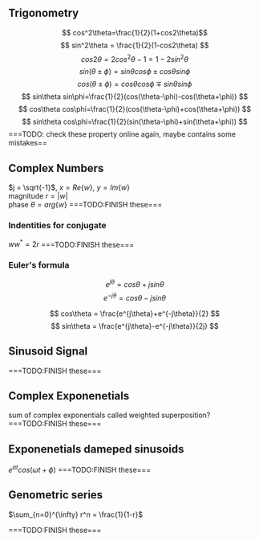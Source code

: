 ## Trigonometry
$$ cos^2\theta=\frac{1}{2}(1+cos2\theta)$$
$$ sin^2\theta = \frac{1}{2}(1-cos2\theta) $$
$$ cos2\theta=2cos^2\theta-1=1-2sin^2\theta $$
$$ sin(\theta\pm\phi)=sin\theta cos\phi\pm cos\theta sin\phi $$
$$ cos(\theta\pm\phi)=cos\theta cos\phi\mp sin\theta sin\phi $$
$$ sin\theta sin\phi=\frac{1}{2}(cos(\theta-\phi)-cos(\theta+\phi)) $$
$$ cos\theta cos\phi=\frac{1}{2}(cos(\theta-\phi)+cos(\theta+\phi)) $$$$ sin\theta cos\phi=\frac{1}{2}(sin(\theta-\phi)+sin(\theta+\phi)) $$
===TODO: check these property online again, maybe contains some mistakes== 
## Complex Numbers

$j = \sqrt{-1}$, $x = Re\{w\}$, $y = Im\{w\}$\
magnitude $r = |w|$ \
phase $\theta = arg\{w\}$
===TODO:FINISH these=== 

### Indentities for conjugate
$ww^* = 2r$
===TODO:FINISH these=== 

### Euler's formula
$$ e^{j\theta} = cos\theta + jsin\theta $$
$$ e^{-j\theta} = cos\theta - jsin\theta $$

$$ cos\theta = \frac{e^{j\theta}+e^{-j\theta}}{2} $$
$$ sin\theta = \frac{e^{j\theta}-e^{-j\theta}}{2j} $$
## Sinusoid Signal
===TODO:FINISH these=== 

## Complex Exponenetials

sum of complex exponentials called weighted superposition? 
===TODO:FINISH these=== 


## Exponenetials dameped sinusoids

$e^{at}cos(\omega t + \phi)$
===TODO:FINISH these=== 

## Genometric series

$\sum_{n=0}^{\infty} r^n = \frac{1}{1-r}$

===TODO:FINISH these=== 
